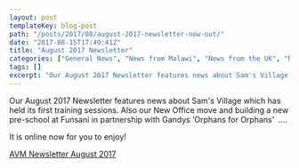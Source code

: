 ```yaml
---
layout: post
templateKey: blog-post
path: "/posts/2017/08/august-2017-newsletter-now-out/"
date: "2017-08-15T17:49:41Z"
title: "August 2017 Newsletter"
categories: ["General News", "News from Malawi", "News from the UK", "Newsletters"]
tags: []
excerpt: "Our August 2017 Newsletter features news about Sam's Village which has held its first training sess..."
---
```


Our August 2017 Newsletter features news about Sam's Village which has held its first training sessions. Also our New Office move and building a new pre-school at Funsani in partnership with Gandys ‘Orphans for Orphans’  ....

It is online now for you to enjoy!

[AVM Newsletter August 2017](http://www.africanvision.org.uk/africa-vision-news/wp-content/uploads/2017/08/AVM-Newsletter-August-2017-lowres.pdf)
